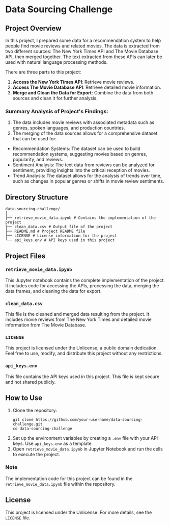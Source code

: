 # Data Sourcing Challenge

## Project Overview

In this project, I prepared some data for a recommendation system to help people find movie reviews and related movies. The data is extracted from two different sources: The New York Times API and The Movie Database API, then merged together. The text extracted from these APIs can later be used with natural language processing methods.

There are three parts to this project:
1. **Access the New York Times API**: Retrieve movie reviews.
2. **Access The Movie Database API**: Retrieve detailed movie information.
3. **Merge and Clean the Data for Export**: Combine the data from both sources and clean it for further analysis.

### Summary Analysis of Project's Findings:
1. The data includes movie reviews with associated metadata such as genres, spoken languages, and production countries.
2. The merging of the data sources allows for a comprehensive dataset that can be used for: 
- Recommendation Systems: The dataset can be used to build recommendation systems, suggesting movies based on genres, popularity, and reviews.
- Sentiment Analysis: The text data from reviews can be analyzed for sentiment, providing insights into the critical reception of movies.
- Trend Analysis: The dataset allows for the analysis of trends over time, such as changes in popular genres or shifts in movie review sentiments.


## Directory Structure
```
data-sourcing-challenge/
│
├── retrieve_movie_data.ipynb # Contains the implementation of the project
├── clean_data.csv # Output file of the project
├── README.md # Project README file
├── LICENSE # License information for the project
└── api_keys.env # API keys used in this project
```

## Project Files

### `retrieve_movie_data.ipynb`
This Jupyter notebook contains the complete implementation of the project. It includes code for accessing the APIs, processing the data, merging the data frames, and cleaning the data for export.

### `clean_data.csv`
This file is the cleaned and merged data resulting from the project. It includes movie reviews from The New York Times and detailed movie information from The Movie Database. 

### `LICENSE`
This project is licensed under the Unlicense, a public domain dedication. Feel free to use, modify, and distribute this project without any restrictions.

### `api_keys.env`
This file contains the API keys used in this project. This file is kept secure and not shared publicly.


## How to Use

1. Clone the repository:
    ```
    git clone https://github.com/your-username/data-sourcing-challenge.git
    cd data-sourcing-challenge
    ```
2. Set up the environment variables by creating a `.env` file with your API keys. Use `api_keys.env` as a template.
3. Open `retrieve_movie_data.ipynb` in Jupyter Notebook and run the cells to execute the project.

### Note
The implementation code for this project can be found in the `retrieve_movie_data.ipynb` file within the repository.

## License
This project is licensed under the Unlicense. For more details, see the `LICENSE` file.
